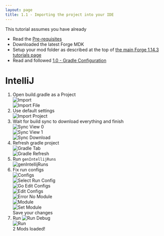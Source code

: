 ```yaml
---
layout: page
title: 1.1 - Importing the project into your IDE
---
```

This tutorial assumes you have already
- Read the [Pre-requisites](https://cadiboo.github.io/tutorials/Pre-requisites)
- Downloaded the latest Forge MDK
- Setup your mod folder as described at the top of [the main Forge 1.14.3 tutorials page](/tutorials/1.14.3/forge/)
- Read and followed [1.0 - Gradle Configuration](https://cadiboo.github.io/tutorials/1.14.3/forge/1.0-gradle-configuration/)

# IntelliJ
1) Open build.gradle as a Project  
![Import](/tutorials/1.14.3/forge/1.1-importing-project/import.png "Import")  
![Import File](/tutorials/1.14.3/forge/1.1-importing-project/import-file.png "Import File")  
2) Use default settings  
![Import Project](/tutorials/1.14.3/forge/1.1-importing-project/import-project.png "Import Project")  
3) Wait for build sync to download everything and finish  
![Sync View 0](/tutorials/1.14.3/forge/1.1-importing-project/sync-view-0.png "Sync View 0")  
![Sync View 1](/tutorials/1.14.3/forge/1.1-importing-project/sync-view-1.png "Sync View 1")  
![Sync Download](/tutorials/1.14.3/forge/1.1-importing-project/sync-download.png "Sync Download")  
4) Refresh gradle project  
![Gradle Tab](/tutorials/1.14.3/forge/1.1-importing-project/gradle-tab.png "Gradle Tab")  
![Gradle Refresh](/tutorials/1.14.3/forge/1.1-importing-project/gradle-refresh.png "Gradle Refresh")  
5) Run `genIntellijRuns`  
![genIntellijRuns](/tutorials/1.14.3/forge/1.1-importing-project/genIntellijRuns.png "genIntellijRuns")  
6) Fix run configs  
![Configs](/tutorials/1.14.3/forge/1.1-importing-project/configs.png "Configs")  
![Select Run Config](/tutorials/1.14.3/forge/1.1-importing-project/select-run-config.png "Select Run Config")  
![Go Edit Configs](/tutorials/1.14.3/forge/1.1-importing-project/go-edit-configs.png "Go Edit Configs")  
![Edit Configs](/tutorials/1.14.3/forge/1.1-importing-project/edit-configs.png "Edit Configs")  
![Error No Module](/tutorials/1.14.3/forge/1.1-importing-project/error-no-module.png "Error No Module")  
![Module](/tutorials/1.14.3/forge/1.1-importing-project/module.png "Module")  
![Set Module](/tutorials/1.14.3/forge/1.1-importing-project/set-module.png "Set Module")  
Save your changes
7) Run 
![Run Debug](/tutorials/1.14.3/forge/1.1-importing-project/run-debug.png "Run Debug")  
![Run](/tutorials/1.14.3/forge/1.1-importing-project/run.png "Run")  
2 Mods loaded!  
